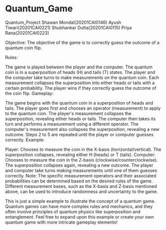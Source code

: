 # Quantum_Game


Quantum_Project
Shawan Mondal(20201CAI0146)
Ayush Tiwari(20201CAI0221)
Shubhankar Dutta(20201CAI0115)
Priya Rana(20201CAI0223)


Objective: The objective of the game is to correctly guess the outcome of a quantum coin flip.

Rules:

The game is played between the player and the computer.
The quantum coin is in a superposition of heads (H) and tails (T) states.
The player and the computer take turns to make measurements on the quantum coin.
Each measurement collapses the superposition into either heads or tails with a certain probability.
The player wins if they correctly guess the outcome of the coin flip.
Gameplay:

The game begins with the quantum coin in a superposition of heads and tails.
The player goes first and chooses an operator (measurement) to apply to the quantum coin.
The player's measurement collapses the superposition, revealing either heads or tails.
The computer then takes its turn and performs a measurement using a different operator.
The computer's measurement also collapses the superposition, revealing a new outcome.
Steps 2 to 5 are repeated until the player or computer guesses correctly.
Example:

Player: Chooses to measure the coin in the X-basis (horizontal/vertical).
The superposition collapses, revealing either H (heads) or T (tails).
Computer: Chooses to measure the coin in the Z-basis (clockwise/counterclockwise).
The superposition collapses again, revealing a new outcome.
The player and computer take turns making measurements until one of them guesses correctly.
Note: The specific measurement operators and their associated probabilities can be determined based on the desired rules of the game. Different measurement bases, such as the X-basis and Z-basis mentioned above, can be used to introduce randomness and uncertainty to the game.

This is just a simple example to illustrate the concept of a quantum game. Quantum games can have more complex rules and mechanics, and they often involve principles of quantum physics like superposition and entanglement. Feel free to expand upon this example or create your own quantum game with more intricate gameplay elements!
